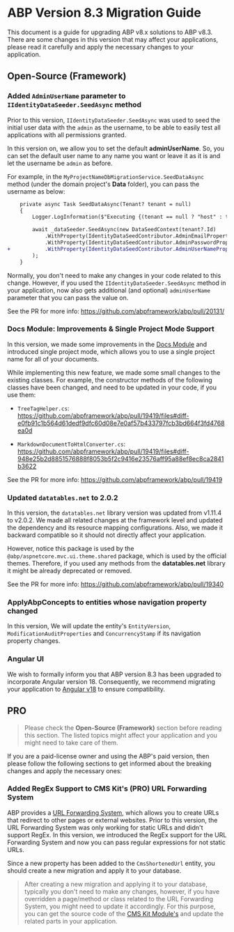 # ABP Version 8.3 Migration Guide

This document is a guide for upgrading ABP v8.x solutions to ABP v8.3. There are some changes in this version that may affect your applications, please read it carefully and apply the necessary changes to your application.

## Open-Source (Framework)

### Added `AdminUserName` parameter to `IIdentityDataSeeder.SeedAsync` method

Prior to this version, `IIdentityDataSeeder.SeedAsync` was used to seed the initial user data with the `admin` as the username, to be able to easily test all applications with all permissions granted.

In this version on, we allow you to set the default **adminUserName**. So, you can set the default user name to any name you want or leave it as it is and let the username be `admin` as before.

For example, in the `MyProjectNameDbMigrationService.SeedDataAsync` method (under the domain project's **Data** folder), you can pass the username as below:

```diff
    private async Task SeedDataAsync(Tenant? tenant = null)
    {
        Logger.LogInformation($"Executing {(tenant == null ? "host" : tenant.Name + " tenant")} database seed...");

        await _dataSeeder.SeedAsync(new DataSeedContext(tenant?.Id)
            .WithProperty(IdentityDataSeedContributor.AdminEmailPropertyName, IdentityDataSeedContributor.AdminEmailDefaultValue)
            .WithProperty(IdentityDataSeedContributor.AdminPasswordPropertyName, IdentityDataSeedContributor.AdminPasswordDefaultValue)
+           .WithProperty(IdentityDataSeedContributor.AdminUserNamePropertyName, "your-admin-user-name")
        );
    }
```

Normally, you don't need to make any changes in your code related to this change. However, if you used the `IIdentityDataSeeder.SeedAsync` method in your application, now also gets additional (and optional) `adminUserName` parameter that you can pass the value on.

See the PR for more info: https://github.com/abpframework/abp/pull/20131/

### Docs Module: Improvements & Single Project Mode Support

In this version, we made some improvements in the [Docs Module](../../modules/docs.md) and introduced single project mode, which allows you to use a single project name for all of your documents. 

While implementing this new feature, we made some small changes to the existing classes. For example, the constructor methods of the following classes have been changed, and need to be updated in your code, if you use them:

* `TreeTagHelper.cs`: https://github.com/abpframework/abp/pull/19419/files#diff-e0fb91c1b564d61dedf9dfc60d08e7e0af57b433797fcb3bd664f3fd4768ea0d

* `MarkdownDocumentToHtmlConverter.cs`: https://github.com/abpframework/abp/pull/19419/files#diff-948e25b2d8851576888f8053b5f2c9416e23576aff95a88ef8ec8ca2841b3622

See the PR for more info: https://github.com/abpframework/abp/pull/19419

### Updated `datatables.net` to 2.0.2

In this version, the `datatables.net` library version was updated from v1.11.4 to v2.0.2. We made all related changes at the framework level and updated the dependency and its resource mapping configurations. Also, we made it backward compatible so it should not directly affect your application.

However, notice this package is used by the `@abp/aspnetcore.mvc.ui.theme.shared` package, which is used by the official themes. Therefore, if you used any methods from the **datatables.net** library it might be already deprecated or removed. 

See the PR for more info: https://github.com/abpframework/abp/pull/19340

### ApplyAbpConcepts to entities whose navigation property changed

In this version, We will update the entity's `EntityVersion`, `ModificationAuditProperties` and `ConcurrencyStamp` if its navigation property changes.

### Angular UI

We wish to formally inform you that ABP version 8.3 has been upgraded to incorporate Angular version 18. Consequently, we recommend migrating your application to [Angular v18](https://angular.dev/update-guide) to ensure compatibility.

## PRO

> Please check the **Open-Source (Framework)** section before reading this section. The listed topics might affect your application and you might need to take care of them.

If you are a paid-license owner and using the ABP's paid version, then please follow the following sections to get informed about the breaking changes and apply the necessary ones:

### Added RegEx Support to CMS Kit's (PRO) URL Forwarding System

ABP provides a [URL Forwarding System](../../modules/cms-kit-pro/url-forwarding.md), which allows you to create URLs that redirect to other pages or external websites. Prior to this version, the URL Forwarding System was only working for static URLs and didn't support RegEx. In this version, we introduced the RegEx support for the URL Forwarding System and now you can pass regular expressions for not static URLs.

Since a new property has been added to the `CmsShortenedUrl` entity, you should create a new migration and apply it to your database.

> After creating a new migration and applying it to your database, typically you don't need to make any changes, however, if you have overridden a page/method or class related to the URL Forwarding System, you might need to update it accordingly. For this purpose, you can get the source code of the [CMS Kit Module's](../../modules/cms-kit-pro/index.md) and update the related parts in your application.
